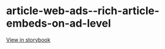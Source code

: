 # article-web-ads--rich-article-embeds-on-ad-level

[View in storybook](https://raw.githack.com/Independent-Digital-News-and-Media-Ltd/indy-pwamp-sb/PR-1210-sb/index.html?path=/story/article-web-ads--rich-article-embeds-on-ad-level)